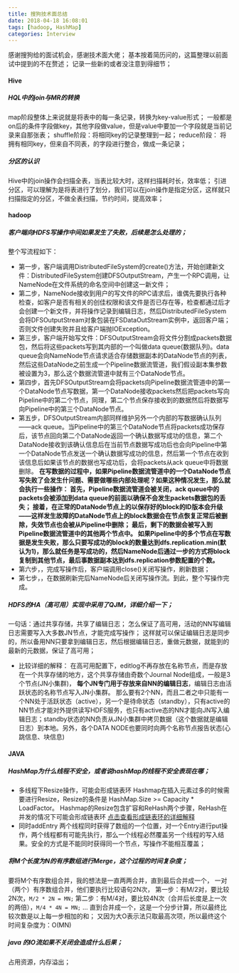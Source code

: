 ```yaml
---
title: 搜狗技术面总结
date: 2018-04-18 16:08:01
tags: [hadoop, HashMap]
categories: Interview
---
```

感谢搜狗给的面试机会，感谢技术面大佬；
基本按着简历问的，这篇整理以前面试中提到的不在赘述；
记录一些新的或者没注意到得细节；
<!--more-->
#### Hive
##### HQL中的join与MR的转换
map阶段整体上来说就是将表中的每一条记录，转换为key-value形式；
一般都是on后的条件字段做key，其他字段做value，但是value中要加一个字段就是当前记录来自那张表；
shuffle阶段：将相同key的记录整理到一起；
reduce阶段： 将拥有相同key，但来自不同表，的字段进行整合，做成一条记录；

##### 分区的认识
Hive中的join操作会扫描全表，当表比较大时，这样扫描耗时长，效率低；
引进分区，可以理解为是将表进行了划分，我们可以在join操作是指定分区，这样就只扫描指定的分区，不做全表扫描，节约时间，提高效率；

#### hadoop
##### 客户端向HDFS写操作中间如果发生了失败，后续是怎么处理的；
整个写流程如下：
- 第一步，客户端调用DistributedFileSystem的create()方法，开始创建新文件：DistributedFileSystem创建DFSOutputStream，产生一个RPC调用，让NameNode在文件系统的命名空间中创建这一新文件；
- 第二步，NameNode接收到用户的写文件的RPC请求后，谁偶先要执行各种检查，如客户是否有相关的创佳权限和该文件是否已存在等，检查都通过后才会创建一个新文件，并将操作记录到编辑日志，然后DistributedFileSystem会将DFSOutputStream对象包装在FSDataOutStream实例中，返回客户端；否则文件创建失败并且给客户端抛IOException。
- 第三步，客户端开始写文件：DFSOutputStream会将文件分割成packets数据包，然后将这些packets写到其内部的一个叫做data queue(数据队列)。data queue会向NameNode节点请求适合存储数据副本的DataNode节点的列表，然后这些DataNode之前生成一个Pipeline数据流管道，我们假设副本集参数被设置为3，那么这个数据流管道中就有三个DataNode节点。
- 第四步，首先DFSOutputStream会将packets向Pipeline数据流管道中的第一个DataNode节点写数据，第一个DataNode接收packets然后把packets写向Pipeline中的第二个节点，同理，第二个节点保存接收到的数据然后将数据写向Pipeline中的第三个DataNode节点。
- 第五步，DFSOutputStream内部同样维护另外一个内部的写数据确认队列——ack queue。当Pipeline中的第三个DataNode节点将packets成功保存后，该节点回向第二个DataNode返回一个确认数据写成功的信息，第二个DataNode接收到该确认信息后在当前节点数据写成功后也会向Pipeline中第一个DataNode节点发送一个确认数据写成功的信息，然后第一个节点在收到该信息后如果该节点的数据也写成功后，会将packets从ack queue中将数据删除。
**在写数据的过程中，如果Pipeline数据流管道中的一个DataNode节点写失败了会发生什问题、需要做哪些内部处理呢？如果这种情况发生，那么就会执行一些操作：
首先，Pipeline数据流管道会被关闭，ack queue中的packets会被添加到data queue的前面以确保不会发生packets数据包的丢失；
接着，在正常的DataNode节点上的以保存好的block的ID版本会升级——这样发生故障的DataNode节点上的block数据会在节点恢复正常后被删除，失效节点也会被从Pipeline中删除；
最后，剩下的数据会被写入到Pipeline数据流管道中的其他两个节点中。
如果Pipeline中的多个节点在写数据是发生失败，那么只要写成功的block的数量达到dfs.replication.min(默认为1)，那么就任务是写成功的，然后NameNode后通过一步的方式将block复制到其他节点，最后事数据副本达到dfs.replication参数配置的个数。**
- 第六步，，完成写操作后，客户端调用close()关闭写操作，刷新数据；
- 第七步，，在数据刷新完后NameNode后关闭写操作流。到此，整个写操作完成。

##### HDFS的HA（高可用）实现中采用了QJM，详细介绍一下；
一句话：通过共享存储，共享了编辑日志；
怎么保证了高可用，活动的NN写编辑日志需要写入大多数JN节点，才能完成写操作；
这样就可以保证编辑日志是同步的，所以备用NN只要拿到编辑日志，然后根据编辑日志，重做元数据，就能到的最新的元数据，保证了高可用；
- 比较详细的解释：
在高可用配置下，editlog不再存放在名称节点，而是存放在一个共享存储的地方，这个共享存储由奇数个Journal Node组成，一般是3个节点(JN小集群)， **每个JN专门用于存放来自NN的编辑日志**，编辑日志由活跃状态的名称节点写入JN小集群。
那么要有2个NN，而且二者之中只能有一个NN处于活跃状态（active），另一个是待命状态（standby），只有active的NN节点才能对外提供读写HDFS服务，也只有active态的NN才能向JN写入编辑日志；standby状态的NN负责从JN小集群中拷贝数据（这个数据就是编辑日志）到本地。另外，各个DATA NODE也要同时向两个名称节点报告状态(心跳信息、块信息)

#### JAVA
##### HashMap为什么线程不安全，或者说hashMap的线程不安全表现在哪；
- 多线程下Resize操作，可能会形成链表环
Hashmap在插入元素过多的时候需要进行Resize，Resize的条件是
HashMap.Size   >=  Capacity * LoadFactor。
Hashmap的Resize包含扩容和ReHash两个步骤，ReHash在并发的情况下可能会形成链表环
[点击查看形成链表环的详细解释](http://mp.weixin.qq.com/s/dzNq50zBQ4iDrOAhM4a70A)
- 同时addEntry
两个线程同时获得了数组的一个位置，对一个Entry进行put操作，两个线程都有可能先执行，那么一个线程必然覆盖另一个线程的写入结果。安全的方式是不能同时获得同一个节点，写操作不能相互覆盖；

##### 将M个长度为N的有序数组进行Merge，这个过程的时间复杂度；
要将M个有序数组合并，我的想法是一直两两合并，直到最后合并成一个，
一对（两个）有序数组合并，他们要执行比较语句2N次，
第一步：有M/2对，要比较2N次，`M/2 * 2N = MN;`
第二步：有M/4对，要比较4N次（合并后长度是上一次的两倍），`M/4 * 4N = MN;`
...
直到合并成一个，这是一个分步计算，所以最终比较次数是以上每一步相加的和；
又因为大O表示法只取最高次项，所以最终这个时间复杂度为：O(MN)
##### java 的IO流如果不关闭会造成什么后果；
占用资源，内存溢出；
